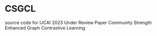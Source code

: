 # CSGCL
source code for IJCAI 2023 Under Review Paper Community Strength Enhanced Graph Contrastive Learning
